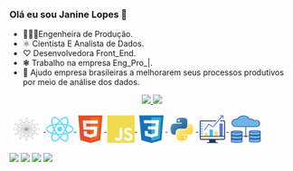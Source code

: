 ### Olá eu sou Janine Lopes 👋



- 👩🏻‍🎓Engenheira de Produção.
- ⚛ Cientista E Analista de Dados.
- ♡  Desenvolvedora Front_End.
- ❃ Trabalho na empresa Eng_Pro_|.
- 🤑 Ajudo empresa brasileiras a melhorarem seus processos produtivos por meio de análise dos dados.

<div align="center">
  <a href="https://github.com/janineEngPro">
  <img height="180em" src="https://github-readme-stats.vercel.app/api?username=janineengpro&show_icons=true&theme=dracula&include_all_commits=true&count_private=true"/>
  <img height="180em" src="https://github-readme-stats.vercel.app/api/top-langs/?username=janineengpro&layout=compact&langs_count=7&theme=dracula"/>
</div>
  
<div style="display: inline_block"><br>
  <img align="center"  height="50" width="60" src="https://github.com/JanineEngPro/JanineEngPro/blob/main/rosaceaPreta.png">
  <img align="center"  height="50" width="50" src="https://raw.githubusercontent.com/devicons/devicon/master/icons/react/react-original.svg">
  <img align="center"  height="50" width="50" src="https://raw.githubusercontent.com/devicons/devicon/master/icons/html5/html5-original.svg">
  <img align="center"  height="50" width="50" src="https://raw.githubusercontent.com/devicons/devicon/master/icons/javascript/javascript-plain.svg">
  <img align="center"  height="50" width="50" src="https://raw.githubusercontent.com/devicons/devicon/master/icons/css3/css3-original.svg">
  <img align="center"  height="50" width="50" src="https://raw.githubusercontent.com/devicons/devicon/master/icons/python/python-original.svg">
  <img align="center"  height="50" width="50" src="https://github.com/JanineEngPro/JanineEngPro/blob/main/ImgFerrGestao.png">
  <img align="center"  height="50" width="60" src="https://github.com/JanineEngPro/JanineEngPro/blob/main/ImgSql.png">
</div>
  
  <div style="display: inline_block" ><br>
  <a href="https://www.instagram.com/janineeng_pro/"  target="_blank"><img src="https://img.shields.io/badge/-Instagram-%23E4405F?style=for-the-badge&logo=instagram&logoColor=white" target="_blank"></a>
 	<a href="https://twitter.com/JanineEng_Pro" target="_blank"><img src="https://img.shields.io/badge/Twitch-9146FF?style=for-the-badge&logo=twitch&logoColor=white" target="_blank"></a>
  <a href = "mailto:janineeng.pro@gmail.com"><img src="https://img.shields.io/badge/-Gmail-%23333?style=for-the-badge&logo=gmail&logoColor=white" target="_blank"></a>
  <a href="https://www.linkedin.com/in/janinelopesengpro/" target="_blank"><img src="https://img.shields.io/badge/-LinkedIn-%230077B5?style=for-the-badge&logo=linkedin&logoColor=white" target="_blank"></a> 
</div>
